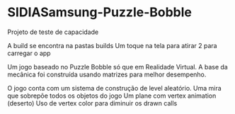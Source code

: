 # SIDIASamsung-Puzzle-Bobble
Projeto de teste de capacidade

A build se encontra na pastas builds
Um toque na tela para atirar 2 para carregar o app

Um jogo baseado no Puzzle Bobble só que em Realidade Virtual. A base da mecânica foi construída usando matrizes para melhor desempenho.

O jogo conta com um sistema de construção de level aleatório.
Uma mira que sobrepõe todos os objetos do jogo
Um plane com vertex animation (deserto) 
Uso de vertex color para diminuir os drawn calls  
